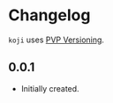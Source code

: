 # Changelog

`koji` uses [PVP Versioning][1].

## 0.0.1

* Initially created.

[1]: https://pvp.haskell.org
